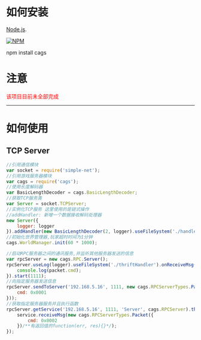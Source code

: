 

# 如何安装

[Node.js](http://nodejs.org).

[![NPM](https://nodei.co/npm/simple-net.png?downloads=true&downloadRank=true&stars=true)](https://nodei.co/npm/simple-net/)

npm install cags

# 注意

<font color=red> 该项目目前未全部完成</font>

---

# 如何使用

## TCP Server
```javascript
//引用通信模块
var socket = require('simple-net');
//引用游戏服务器模块
var cags = require('cags');
//使用长度解码器
var BasicLengthDecoder = cags.BasicLengthDecoder;
//获取TCP服务类
var Server = socket.TCPServer;
//实例化TCP服务 这里使用的是链式操作
//addHandler: 新增一个数据接收解码处理器
new Server({
    logger: logger
}).addHandler(new BasicLengthDecoder(2, logger).useFileSystem('./handler')).start(1234);
//初始化世界管理器,玩家超时时间为1分钟
cags.WorldManager.init(60 * 1000);

//启动RPC服务器之间的通讯服务,并监听其他服务器发送的信息
var rpcServer = new cags.RPC.Server();
rpcServer.useLog(logger).useFileSystem('./thriftHandler').onReceiveMsg(function(packet, id){
    console.log(packet.cmd);
}).start(1111);
//向指定服务器发送信息
rpcServer.sendToServer('192.168.5.16', 1111, new cags.RPCServerTypes.Packet({
    cmd: 0x0001
}));
//获取指定服务器服务并且执行函数
rpcServer.getService('192.168.5.16', 1111, 'Server', cags.RPCServer).then(function(service){
    service.receiveMsg(new cags.RPCServerTypes.Packet({
        cmd: 0x0002
    })/**有返回值的function(err, res){}*/);
});
```